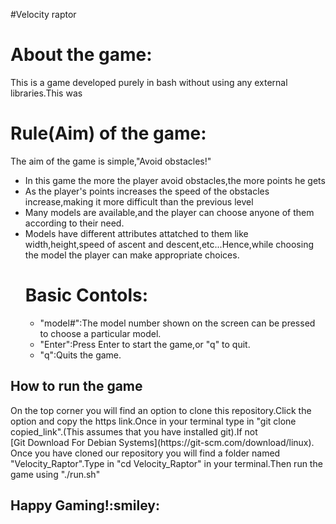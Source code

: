 #Velocity raptor
<h1>About the game:</h1>
<span>This is a game developed purely in bash without using any external libraries.This was</span>
<h1>Rule(Aim) of the game:</h1>
<span>The aim of the game is simple,"Avoid obstacles!"</span>
<ul>
<li>In this game the more the player avoid obstacles,the more points he gets</li>
<li>As the player's points increases the speed of the obstacles increase,making it more difficult than the previous level</li>
<li>Many models are available,and the player can choose anyone of them according to their need.</li>
<li>Models have different attributes attatched to them like width,height,speed of ascent and descent,etc...Hence,while choosing the model the player  can make appropriate choices.</li>
<h1>Basic Contols:</h1>
<ul>
<li>"model#":The model number shown on the screen can be pressed to choose a particular model.</li>
<li>"Enter":Press Enter to start the game,or "q" to quit.</li>
<li>"q":Quits the game.</li>
</ul>
</ul>
<h2>How to run the game</h2>
<span>On the top corner you will find an option to clone this repository.Click the option and copy the https link.Once in your terminal type in "git clone copied_link".(This assumes that you have installed git).If not 
<br>[Git Download For Debian Systems](https://git-scm.com/download/linux).<br>
Once you have cloned our repository you will find a folder named "Velocity_Raptor".Type in "cd Velocity_Raptor" in your terminal.Then run the game using "./run.sh"
</span>
<h2>Happy Gaming!:smiley:</h2>
